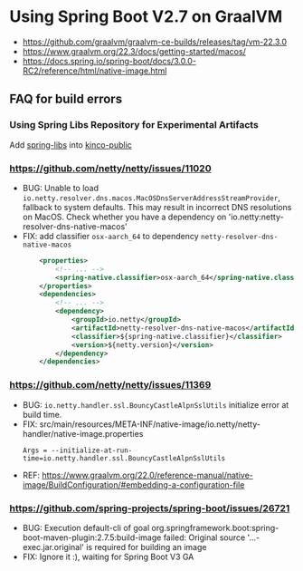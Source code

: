 # Using Spring Boot V2.7 on GraalVM

- https://github.com/graalvm/graalvm-ce-builds/releases/tag/vm-22.3.0
- https://www.graalvm.org/22.3/docs/getting-started/macos/
- https://docs.spring.io/spring-boot/docs/3.0.0-RC2/reference/html/native-image.html

## FAQ for build errors

### Using Spring Libs Repository for Experimental Artifacts

Add [spring-libs](https://repo.spring.io/libs-release/) into [kinco-public](https://mvn.kinco.top/repository/kinco-public/)


### https://github.com/netty/netty/issues/11020

- BUG: Unable to load `io.netty.resolver.dns.macos.MacOSDnsServerAddressStreamProvider`, fallback to system defaults. This may result in incorrect DNS resolutions on MacOS. Check whether you have a dependency on 'io.netty:netty-resolver-dns-native-macos'
- FIX: add classifier `osx-aarch_64` to dependency `netty-resolver-dns-native-macos`
    ```xml
        <properties>
            <!-- ... -->
            <spring-native.classifier>osx-aarch_64</spring-native.classifier>
        </properties>
        <dependencies>
            <!-- ... -->
            <dependency>
                <groupId>io.netty</groupId>
                <artifactId>netty-resolver-dns-native-macos</artifactId>
                <classifier>${spring-native.classifier}</classifier>
                <version>${netty.version}</version>
            </dependency>
        </dependencies>
    ```


### https://github.com/netty/netty/issues/11369

- BUG: `io.netty.handler.ssl.BouncyCastleAlpnSslUtils` initialize error at build time.
- FIX: src/main/resources/META-INF/native-image/io.netty/netty-handler/native-image.properties
    ```properties
    Args = --initialize-at-run-time=io.netty.handler.ssl.BouncyCastleAlpnSslUtils
    ```
- REF: https://www.graalvm.org/22.0/reference-manual/native-image/BuildConfiguration/#embedding-a-configuration-file


### https://github.com/spring-projects/spring-boot/issues/26721

- BUG: Execution default-cli of goal org.springframework.boot:spring-boot-maven-plugin:2.7.5:build-image failed: Original source '...-exec.jar.original' is required for building an image
- FIX: Ignore it :), waiting for Spring Boot V3 GA
